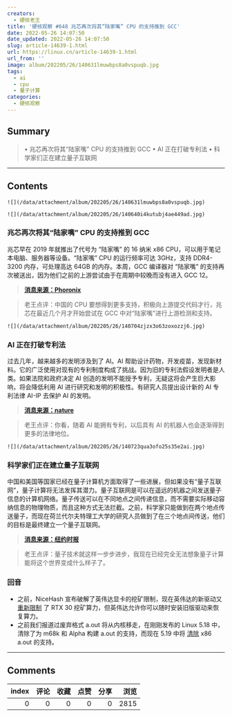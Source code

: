 ```yaml
---
creators:
  - 硬核老王
title: '硬核观察 #648 兆芯再次将其“陆家嘴” CPU 的支持推到 GCC'
date: 2022-05-26 14:07:50
date_updated: 2022-05-26 14:07:50
slug: article-14639-1.html
url: https://linux.cn/article-14639-1.html
url_from: ''
image: album/202205/26/140631lmuwbps8a0vspuqb.jpg
tags:
  - ai
  - cpu
  - 量子计算
categories:
  - 硬核观察
---
```


## Summary

> • 兆芯再次将其“陆家嘴” CPU 的支持推到 GCC • AI 正在打破专利法 • 科学家们正在建立量子互联网

***

<!-- more -->

## Contents

`![](/data/attachment/album/202205/26/140631lmuwbps8a0vspuqb.jpg)`

`![](/data/attachment/album/202205/26/140640i4kutubj4ae449ad.jpg)`

### 兆芯再次将其“陆家嘴” CPU 的支持推到 GCC

兆芯早在 2019 年就推出了代号为 “陆家嘴” 的 16 纳米 x86 CPU，可以用于笔记本电脑、服务器等设备。“陆家嘴” CPU 的运行频率可达 3GHz，支持 DDR4-3200 内存，可处理高达 64GB 的内存。本周，GCC 编译器对 “陆家嘴” 的支持再次被送出，因为他们之前的上游尝试由于在周期中较晚而没有进入 GCC 12。

> 
> **[消息来源：Phoronix](https://www.phoronix.com/scan.php?page=news_item&px=Zhaoxin-LuJiaZui-GCC-May)**
> 
> 
> 

> 
> 老王点评：中国的 CPU 要想得到更多支持，积极向上游提交代码才行，兆芯在最近几个月才开始尝试在 GCC 中对“陆家嘴”进行上游检测和支持。
> 
> 
> 

`![](/data/attachment/album/202205/26/140704zjzx3o63zoxozzj6.jpg)`

### AI 正在打破专利法

过去几年，越来越多的发明涉及到了 AI。AI 帮助设计药物，开发疫苗，发现新材料。它的广泛使用对现有的专利制度构成了挑战。因为旧的专利法假设发明者是人类。如果法院和政府决定 AI 创造的发明不能授予专利，无疑这将会产生巨大影响，将会降低利用 AI 进行研究和发明的积极性。有研究人员提出设计新的 AI 专利法律 AI-IP 去保护 AI 的发明。

> 
> **[消息来源：nature](https://www.nature.com/articles/d41586-022-01391-x)**
> 
> 
> 

> 
> 老王点评：你看，随着 AI 能拥有专利，以后具有 AI 的机器人也会逐渐得到更多的法律地位。
> 
> 
> 

`![](/data/attachment/album/202205/26/140723qua3ofo25s35e2ai.jpg)`

### 科学家们正在建立量子互联网

中国和美国等国家已经在量子计算机方面取得了一些进展，但如果没有“量子互联网”，量子计算将无法发挥其潜力。量子互联网是可以在遥远的机器之间发送量子信息的计算机网络。量子传送可以在不同地点之间传递信息，而不需要实际移动容纳信息的物理物质，而且这种方式无法拦截。之前，科学家只能做到在两个地点传送量子，而现在荷兰代尔夫特理工大学的研究人员做到了在三个地点间传送，他们的目标是最终建立一个量子互联网。

> 
> **[消息来源：纽约时报](https://www.nytimes.com/2022/05/25/technology/quantum-internet-teleportation.html)**
> 
> 
> 

> 
> 老王点评：量子技术就这样一步步进步，我现在已经完全无法想象量子计算能将这个世界变成什么样子了。
> 
> 
> 

### 回音

* 之前，NiceHash 宣布破解了英伟达显卡的挖矿限制，现在英伟达的新驱动又 [重新限制](https://www.tomshardware.com/news/nvidias-latest-driver-update-tackles-lhr-crack) 了 RTX 30 挖矿算力，但英伟达允许你可以随时安装旧版驱动来恢复算力。
* 之前我们报道过废弃格式 a.out 将从内核移走，在刚刚发布的 Linux 5.18 中，清除了为 m68k 和 Alpha 构建 a.out 的支持，而现在 5.19 中将 [清除](https://www.phoronix.com/scan.php?page=news_item&px=Linux-5.19-Drops-x86-a.out) x86 a.out 的支持。

***

## Comments


|   index |   评论 |   收藏 |   点赞 |   分享 |   浏览 |
|--------:|-------:|-------:|-------:|-------:|-------:|
|       0 |      0 |      0 |      0 |      0 |   2815 |
